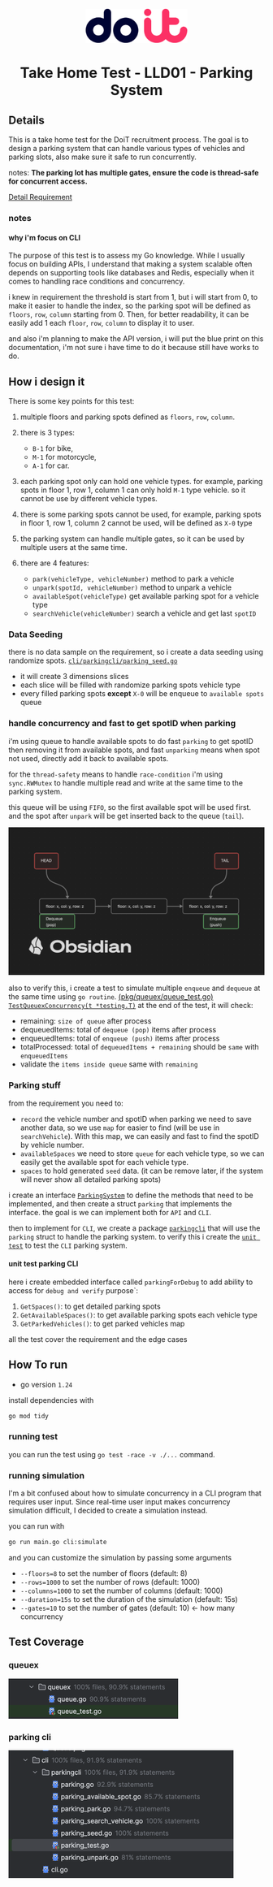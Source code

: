 <br/>
<div align="center">
    <img width="200px" src="./assets/doit-logo.webp" alt="do-it logo">
    <h1>Take Home Test - LLD01 - Parking System</h1>
</div>

## Details
This is a take home test for the DoiT recruitment process. The goal is to design a parking system that can handle various types of vehicles and parking slots, also make sure it safe to run concurrently.

notes:
**The parking lot has multiple gates, ensure the code is thread-safe for concurrent access.**

[Detail Requirement](./requirement/Take_home_assignment_-_LLD01.pdf)

### notes

#### why i'm focus on CLI
The purpose of this test is to assess my Go knowledge. While I usually focus on building APIs, I understand that making a system scalable often depends on supporting tools like databases and Redis, especially when it comes to handling race conditions and concurrency.

i knew in requirement the threshold is start from 1, but i will start from 0, to make it easier to handle the index, so the parking spot will be defined as `floors`, `row`, `column` starting from 0.
Then, for better readability, it can be easily add 1 each `floor`, `row`, `column` to display it to user.

and also i'm planning to make the API version, i will put the blue print on this documentation, i'm not sure i have time to do it because still have works to do.

## How i design it
There is some key points for this test:
1. multiple floors and parking spots defined as `floors`, `row`, `column`.
2. there is 3 types:
   - `B-1` for bike, 
   - `M-1` for motorcycle, 
   - `A-1` for car.

3. each parking spot only can hold one vehicle types. for example, parking spots in floor 1, row 1, column 1 can only hold `M-1` type vehicle. so it cannot be use by different vehicle types.
4. there is some parking spots cannot be used, for example, parking spots in floor 1, row 1, column 2 cannot be used, will be defined as `X-0` type
5. the parking system can handle multiple gates, so it can be used by multiple users at the same time.
6. there are 4 features:
    - `park(vehicleType, vehicleNumber)` method to park a vehicle
    - `unpark(spotId, vehicleNumber)` method to unpark a vehicle
    - `availableSpot(vehicleType)` get available parking spot for a vehicle type
    - `searchVehicle(vehicleNumber)` search a vehicle and get last `spotID`

### Data Seeding
there is no data sample on the requirement, so i create a data seeding using randomize spots.
[`cli/parkingcli/parking_seed.go`](./cli/parkingcli/parking_seed.go)
- it will create 3 dimensions slices
- each slice will be filled with randomize parking spots vehicle type
- every filled parking spots **except** `X-0` will be enqueue to `available spots` queue

### handle concurrency and fast to get spotID when parking
i'm using queue to handle available spots to do fast `parking` to get spotID then removing it from available spots, 
and fast `unparking` means when spot not used, directly add it back to available spots.

for the `thread-safety` means to handle `race-condition` i'm using `sync.RWMutex` to handle multiple read and write at the same time to the parking system.

this queue will be using `FIFO`, so the first available spot will be used first. and the spot after `unpark` will be get inserted back to the queue (`tail`).

![Queue](./assets/Queue.png)

also to verify this, i create a test to simulate multiple `enqueue` and `dequeue` at the same time using `go routine`. 
[(pkg/queuex/queue_test.go) `TestQueuexConcurrency(t *testing.T)`](./pkg/queuex/queue_test.go)
at the end of the test, it will check:
- remaining: `size of queue` after process
- dequeuedItems: total of `dequeue (pop)` items after process
- enqueuedItems: total of `enqueue (push)` items after process
- totalProcessed: total of `dequeuedItems + remaining` should be `same` with `enqueuedItems`
- validate the `items inside queue` same with `remaining`

### Parking stuff
from the requirement you need to:
- `record` the vehicle number and spotID when parking we need to save another data, so we use `map` for easier to find (will be use in `searchVehicle`). With this map, we can easily and fast to find the spotID by vehicle number.
- `availableSpaces` we need to store `queue` for each vehicle type, so we can easily get the available spot for each vehicle type.
- `spaces` to hold generated `seed` data. (it can be remove later, if the system will never show all detailed parking spots)

i create an interface [`ParkingSystem`](./parking/parking.go) to define the methods that need to be implemented, and then create a struct `parking` that implements the interface.
the goal is we can implement both for `API` and `CLI`. 

then to implement for `CLI`, we create a package [`parkingcli`](./cli/parkingcli) that will use the `parking` struct to handle the parking system.
to verify this i create the [`unit test`](./cli/parkingcli/parking_test.go) to test the `CLI` parking system.


#### unit test parking CLI
here i create embedded interface called `parkingForDebug` to add ability to access for `debug and verify` purpose`:
1. `GetSpaces()`: to get detailed parking spots
2. `GetAvailableSpaces()`: to get available parking spots each vehicle type
3. `GetParkedVehicles()`: to get parked vehicles map

all the test cover the requirement and the edge cases

## How To run
- go version `1.24`

install dependencies with
```bash
go mod tidy
```
### running test
you can run the test using `go test -race -v ./...` command.

### running simulation
I'm a bit confused about how to simulate concurrency in a CLI program that requires user input. Since real-time user input makes concurrency simulation difficult, I decided to create a simulation instead.

you can run with
```bash
go run main.go cli:simulate
```

and you can customize the simulation by passing some arguments
- `--floors=8` to set the number of floors (default: 8)
- `--rows=1000` to set the number of rows (default: 1000)
- `--columns=1000` to set the number of columns (default: 1000)
- `--duration=15s` to set the duration of the simulation (default: 15s)
- `--gates=10` to set the number of gates (default: 10) <- how many concurrency
## Test Coverage
### queuex
![queuex coverage](./assets/queuex-coverage.png)
### parking cli
![parking cli coverage](./assets/parking-cli-coverage.png)
